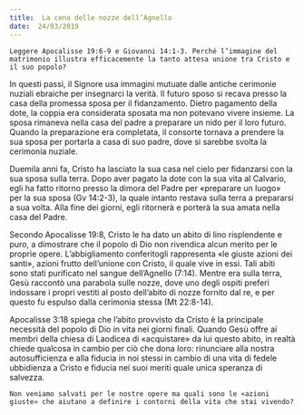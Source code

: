 ```yaml
---
title:  La cena delle nozze dell’Agnello
date:  24/03/2019
---
```


`Leggere Apocalisse 19:6-9 e Giovanni 14:1-3. Perché l’immagine del matrimonio illustra efficacemente la tanto attesa unione tra Cristo e il suo popolo?`

In questi passi, il Signore usa immagini mutuate dalle antiche cerimonie nuziali ebraiche per insegnarci la verità. Il futuro sposo si recava presso la casa della promessa sposa per il fidanzamento. Dietro pagamento della dote, la coppia era considerata sposata ma non potevano vivere insieme. La sposa rimaneva nella casa del padre a preparare un nido per il loro futuro. Quando la preparazione era completata, il consorte tornava a prendere la sua sposa per portarla a casa di suo padre, dove si sarebbe svolta la cerimonia nuziale.

Duemila anni fa, Cristo ha lasciato la sua casa nel cielo per fidanzarsi con la sua sposa sulla terra. Dopo aver pagato la dote con la sua vita al Calvario, egli ha fatto ritorno presso la dimora del Padre per «preparare un luogo» per la sua sposa (Gv 14:2-3), la quale intanto restava sulla terra a prepararsi a sua volta. Alla fine dei giorni, egli ritornerà e porterà la sua amata nella casa del Padre.

Secondo Apocalisse 19:8, Cristo le ha dato un abito di lino risplendente e puro, a dimostrare che il popolo di Dio non rivendica alcun merito per le proprie opere. L’abbigliamento conferitogli rappresenta «le giuste azioni dei santi», azioni frutto dell’unione con Cristo, il quale vive in essi. Tali abiti sono stati purificato nel sangue dell’Agnello (7:14). Mentre era sulla terra, Gesù raccontò una parabola sulle nozze, dove uno degli ospiti preferì indossare i propri vestiti al posto dell’abito di nozze fornito dal re, e per questo fu espulso dalla cerimonia stessa (Mt 22:8-14).

Apocalisse 3:18 spiega che l’abito provvisto da Cristo è la principale necessità del popolo di Dio in vita nei giorni finali. Quando Gesù offre ai membri della chiesa di Laodicea di «acquistare» da lui questo abito, in realtà chiede qualcosa in cambio per ciò che dona loro: rinunciare alla nostra autosufficienza e alla fiducia in noi stessi in cambio di una vita di fedele ubbidienza a Cristo e fiducia nei suoi meriti quale unica speranza di salvezza.

`Non veniamo salvati per le nostre opere ma quali sono le «azioni giuste» che aiutano a definire i contorni della vita che stai vivendo?`
